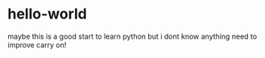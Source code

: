 # hello-world
maybe this is a good start to learn python
but i dont know anything
need to improve
carry on!
